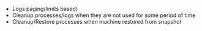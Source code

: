 - Logs paging(limits based)
- Cleanup processes/logs when they are not used for some period of time
- Cleanup/Restore processes when machine restored from snapshot
